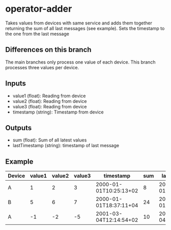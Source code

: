 # operator-adder

Takes values from devices with same service and adds them together returning the sum of all last messages (see example). Sets the timestamp to the one from the last message

## Differences on this branch

The main branches only process one value of each device. This branch processes three values per device. 

## Inputs

* value1 (float): Reading from device
* value2 (float): Reading from device
* value3 (float): Reading from device
* timestamp (string): Timestamp from device

## Outputs

* sum (float): Sum of all latest values
* lastTimestamp (string): timestamp of last message

## Example


| Device | value1 | value2 | value3 | timestamp             | sum | lastTimestamp          |
|--------|--------|--------|--------|-----------------------|-----|------------------------|
| A      | 1      | 2      | 3      |2000-01-01T10:25:13+02 | 8   | 2000-01-01T10:25:13+02 |
| B      | 5      | 6      | 7      |2000-01-01T18:37:11+04 | 24  | 2000-01-01T18:37:11+04 |
| A      | -1     | -2     | -5     |2001-03-04T12:14:54+02 | 10  | 2001-03-04T12:14:54+02 |
